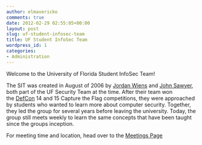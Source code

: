 ```yaml
---
author: elmavericko
comments: true
date: 2012-02-29 02:55:05+00:00
layout: post
slug: uf-student-infosec-team
title: UF Student InfoSec Team
wordpress_id: 1
categories:
- Administration
---
```


Welcome to the University of Florida Student InfoSec Team!

The SIT was created in August of 2006 by [Jordan Wiens](http://www.linkedin.com/in/jwiens) and [John Sawyer](http://www.linkedin.com/in/johnhsawyer), both part of the UF Security Team at the time. After their team won the [DefCon](http://defcon.org/) 14 and 15 Capture the Flag competitions, they were approached by students who wanted to learn more about computer security. Together, they led the group for several years before leaving the university. Today, the group still meets weekly to learn the same concepts that have been taught since the groups inception.

For meeting time and location, head over to the [Meetings Page](http://ufhack.org/meetings/)
